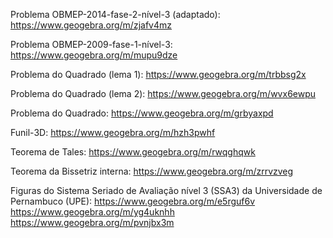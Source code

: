 Problema OBMEP-2014-fase-2-nível-3 (adaptado): https://www.geogebra.org/m/zjafv4mz

Problema OBMEP-2009-fase-1-nível-3: https://www.geogebra.org/m/mupu9dze

Problema do Quadrado (lema 1): https://www.geogebra.org/m/trbbsg2x

Problema do Quadrado (lema 2): https://www.geogebra.org/m/wvx6ewpu

Problema do Quadrado: https://www.geogebra.org/m/grbyaxpd

Funil-3D: https://www.geogebra.org/m/hzh3pwhf

Teorema de Tales: https://www.geogebra.org/m/rwqghqwk

Teorema da Bissetriz interna: https://www.geogebra.org/m/zrrvzveg

Figuras do Sistema Seriado de Avaliação nível 3 (SSA3) da Universidade de Pernambuco (UPE):
https://www.geogebra.org/m/e5rguf6v
https://www.geogebra.org/m/yg4uknhh
https://www.geogebra.org/m/pvnjbx3m

